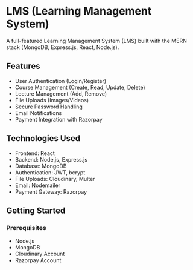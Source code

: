 # LMS (Learning Management System)

A full-featured Learning Management System (LMS) built with the MERN stack (MongoDB, Express.js, React, Node.js).

## Features

- User Authentication (Login/Register)
- Course Management (Create, Read, Update, Delete)
- Lecture Management (Add, Remove)
- File Uploads (Images/Videos)
- Secure Password Handling
- Email Notifications
- Payment Integration with Razorpay

## Technologies Used

- Frontend: React
- Backend: Node.js, Express.js
- Database: MongoDB
- Authentication: JWT, bcrypt
- File Uploads: Cloudinary, Multer
- Email: Nodemailer
- Payment Gateway: Razorpay

## Getting Started

### Prerequisites

- Node.js
- MongoDB
- Cloudinary Account
- Razorpay Account
